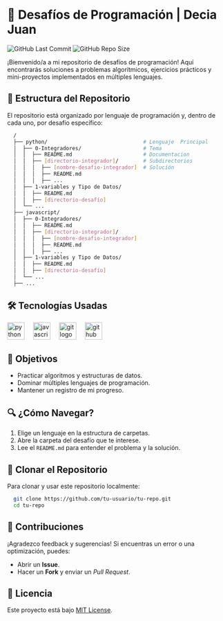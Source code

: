 # 🚀 Desafíos de Programación | Decia Juan

![GitHub Last Commit](https://img.shields.io/github/last-commit/JuanDecia/desafios-programacion?style=flat-square&label=Última%20actualización&color=blue)
![GitHub Repo Size](https://img.shields.io/github/repo-size/JuanDecia/desafios-programacion?style=flat-square&label=Tamaño%20del%20repo)

¡Bienvenido/a a mi repositorio de desafíos de programación! Aquí encontrarás soluciones a problemas algorítmicos, ejercicios prácticos y mini-proyectos implementados en múltiples lenguajes. 

## 📂 Estructura del Repositorio
El repositorio está organizado por lenguaje de programación y, dentro de cada uno, por desafío específico:

``` bash
  /
  ├── python/                               # Lenguaje  Principal
  │  ├── 0-Integradores/                    # Tema
  │  │  ├── README.md                       # Documentacion
  │  │  ├── [directorio-integrador]/        # Subdirectorios
  │  │  │  ├── [nombre-desafio-integrador]  # Solución
  │  │  │  ├── README.md
  │  │  │  ├── ...
  │  ├── 1-variables y Tipo de Datos/    
  │  │  ├── README.md                    
  │  │  ├── [directorio-desafío]             
  │  └── ... 
  ├── javascript/
  │  ├── 0-Integradores/                 
  │  │  ├── README.md
  │  │  ├── [directorio-integrador]/
  │  │  │  ├── [nombre-desafio-integrador]
  │  │  │  ├── README.md
  │  │  │  ├── ...
  │  ├── 1-variables y Tipo de Datos/    
  │  │  ├── README.md                    
  │  │  ├── [directorio-desafío]             
  │  └── ... 
  ├── ...

```

## 🛠️ Tecnologías Usadas  
<p align="left">
  <!-- Python -->
  <img src="https://cdn.jsdelivr.net/gh/devicons/devicon/icons/python/python-original.svg" height="40" alt="python logo" title="Python"/>
  <img width="12" />
  <!-- JavaScript -->
  <img src="https://cdn.jsdelivr.net/gh/devicons/devicon/icons/javascript/javascript-original.svg" height="40" alt="javascript logo" title="JavaScript"/>
  <img width="12" />
  <!-- Git -->
  <img src="https://cdn.jsdelivr.net/gh/devicons/devicon/icons/git/git-original.svg" height="40" alt="git logo" title="Git"/>
  <img width="12" />
  <!-- GitHub -->
  <img src="https://cdn.jsdelivr.net/gh/devicons/devicon/icons/github/github-original.svg" height="40" alt="github logo" title="GitHub"/>
</p>

## 🎯 Objetivos
- Practicar algoritmos y estructuras de datos.
- Dominar múltiples lenguajes de programación.
- Mantener un registro de mi progreso.

## 🔍 ¿Cómo Navegar?
1. Elige un lenguaje en la estructura de carpetas.
2. Abre la carpeta del desafío que te interese.
3. Lee el `README.md` para entender el problema y la solución.

## 🚀 Clonar el Repositorio

Para clonar y usar este repositorio localmente:

```bash
  git clone https://github.com/tu-usuario/tu-repo.git
  cd tu-repo
```

## 📝 Contribuciones

¡Agradezco feedback y sugerencias! Si encuentras un error o una optimización, puedes:

- Abrir un **Issue**.
- Hacer un **Fork** y enviar un *Pull Request*.

## 📜 Licencia
Este proyecto está bajo [MIT License](LICENSE).
